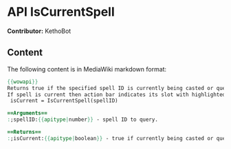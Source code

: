 # API IsCurrentSpell

**Contributor:** KethoBot

## Content

The following content is in MediaWiki markdown format:

```mediawiki
{{wowapi}}
Returns true if the specified spell ID is currently being casted or queued.
If spell is current then action bar indicates its slot with highlighted frame.
 isCurrent = IsCurrentSpell(spellID)

==Arguments==
:;spellID:{{apitype|number}} - spell ID to query.

==Returns==
:;isCurrent:{{apitype|boolean}} - true if currently being casted or queued, false otherwise.
```